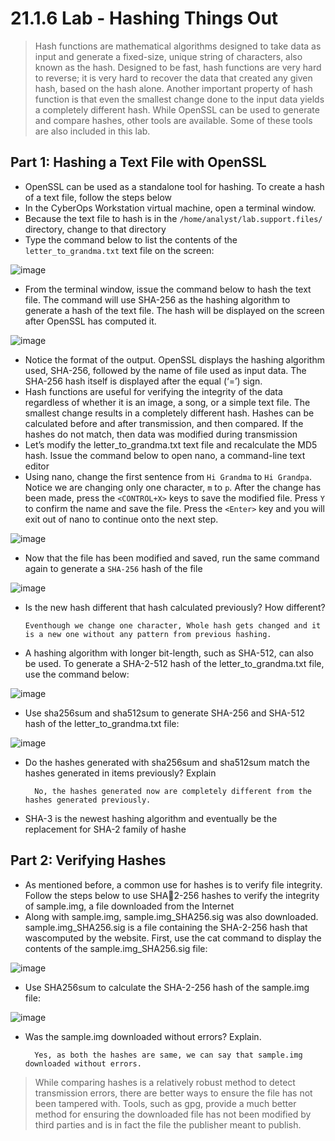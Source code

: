 # 21.1.6 Lab - Hashing Things Out

> Hash functions are mathematical algorithms designed to take data as input and generate a fixed-size, unique 
string of characters, also known as the hash. Designed to be fast, hash functions are very hard to reverse; it 
is very hard to recover the data that created any given hash, based on the hash alone. Another important 
property of hash function is that even the smallest change done to the input data yields a completely different 
hash.
While OpenSSL can be used to generate and compare hashes, other tools are available. Some of these tools 
are also included in this lab.

## Part 1: Hashing a Text File with OpenSSL

* OpenSSL can be used as a standalone tool for hashing. To create a hash of a text file, follow the steps below
* In the CyberOps Workstation virtual machine, open a terminal window.
* Because the text file to hash is in the `/home/analyst/lab.support.files/` directory, change to that directory
* Type the command below to list the contents of the `letter_to_grandma.txt` text file on the screen:

![image](https://github.com/tousif13/CISCO_CyberOps/assets/33444140/1efcc1c3-ffe9-45f2-a009-ff598a756418)

* From the terminal window, issue the command below to hash the text file. The command will use SHA-256 as the hashing algorithm to generate a hash of the text file. The hash will be displayed on the screen after OpenSSL has computed it.

![image](https://github.com/tousif13/CISCO_CyberOps/assets/33444140/4956ff06-bd45-43dd-9cf9-437e5a06c8f8)

* Notice the format of the output. OpenSSL displays the hashing algorithm used, SHA-256, followed by the name of file used as input data. The SHA-256 hash itself is displayed after the equal (‘=’) sign.
* Hash functions are useful for verifying the integrity of the data regardless of whether it is an image, a song, or a simple text file. The smallest change results in a completely different hash. Hashes can be 
calculated before and after transmission, and then compared. If the hashes do not match, then data was modified during transmission
* Let’s modify the letter_to_grandma.txt text file and recalculate the MD5 hash. Issue the command below to open nano, a command-line text editor
* Using nano, change the first sentence from `Hi Grandma` to `Hi Grandpa`. Notice we are changing only one character, `m` to `p`. After the change has been made, press the `<CONTROL+X>` keys to save the 
modified file. Press `Y` to confirm the name and save the file. Press the `<Enter>` key and you will exit out of nano to continue onto the next step.

![image](https://github.com/tousif13/CISCO_CyberOps/assets/33444140/1080abba-6934-4eab-b045-5f7df9e14608)

* Now that the file has been modified and saved, run the same command again to generate a `SHA-256` hash of the file

![image](https://github.com/tousif13/CISCO_CyberOps/assets/33444140/07e737ab-f9d2-423a-bfdb-396362f1513c)

* Is the new hash different that hash calculated previously? How different?

      Eventhough we change one character, Whole hash gets changed and it is a new one without any pattern from previous hashing.

* A hashing algorithm with longer bit-length, such as SHA-512, can also be used. To generate a SHA-2-512 hash of the letter_to_grandma.txt file, use the command below:

![image](https://github.com/tousif13/CISCO_CyberOps/assets/33444140/4d3933da-7c95-463a-8a3d-eaa10339ab09)

* Use sha256sum and sha512sum to generate SHA-256 and SHA-512 hash of the letter_to_grandma.txt file:

![image](https://github.com/tousif13/CISCO_CyberOps/assets/33444140/7965747b-94a5-4b19-91d5-7c3490279241)

* Do the hashes generated with sha256sum and sha512sum match the hashes generated in items previously? Explain

        No, the hashes generated now are completely different from the hashes generated previously.

* SHA-3 is the newest hashing algorithm and eventually be the replacement for SHA-2 family of hashe

## Part 2: Verifying Hashes

* As mentioned before, a common use for hashes is to verify file integrity. Follow the steps below to use SHA2-256 hashes to verify the integrity of sample.img, a file downloaded from the Internet
* Along with sample.img, sample.img_SHA256.sig was also downloaded. sample.img_SHA256.sig is a file containing the SHA-2-256 hash that wascomputed by the website. First, use the cat command to display the contents of the sample.img_SHA256.sig file:

![image](https://github.com/tousif13/CISCO_CyberOps/assets/33444140/804a75d2-1c26-4a22-93da-42b57bc5bcd0)

* Use SHA256sum to calculate the SHA-2-256 hash of the sample.img file:

![image](https://github.com/tousif13/CISCO_CyberOps/assets/33444140/e9174f75-8543-482c-bbab-5dd33fbd04ef)

* Was the sample.img downloaded without errors? Explain.

        Yes, as both the hashes are same, we can say that sample.img downloaded without errors.

> While comparing hashes is a relatively robust method to detect transmission errors, there are better 
ways to ensure the file has not been tampered with. Tools, such as gpg, provide a much better method 
for ensuring the downloaded file has not been modified by third parties and is in fact the file the publisher 
meant to publish.
